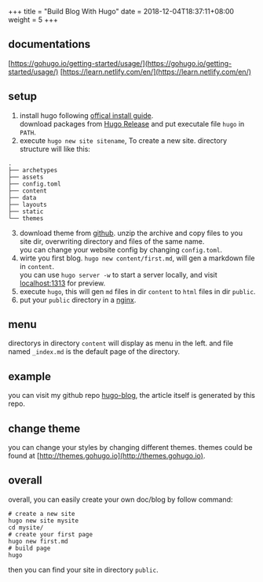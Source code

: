 +++
title = "Build Blog With Hugo"
date =  2018-12-04T18:37:11+08:00
weight = 5
+++

## documentations
[https://gohugo.io/getting-started/usage/](https://gohugo.io/getting-started/usage/)
[https://learn.netlify.com/en/](https://learn.netlify.com/en/)

## setup
1. install hugo following [offical install guide](https://gohugo.io/getting-started/installing/).    
	download packages from [Hugo Release](https://github.com/gohugoio/hugo/releases) and put executale file `hugo` in `PATH`.
2. execute `hugo new site sitename`, To create a new site. directory structure will like this: 
```
.
├── archetypes
├── assets
├── config.toml
├── content
├── data
├── layouts
├── static
└── themes
```
3. download theme from [github](https://github.com/matcornic/hugo-theme-learn/archive/master.zip). unzip the archive and copy files to you site dir, overwriting directory and files of the same name.    
	you can change your website config by changing `config.toml`.
4. wirte you first blog. `hugo new content/first.md`, will gen a markdown file in `content`.    
	you can use `hugo server -w` to start a server locally, and visit [localhost:1313](localhost:1313) for preview.
5. execute `hugo`, this will gen `md` files in dir `content` to `html` files in dir `public`.
6. put your `public` directory in a [nginx](https://www.nginx.com/resources/wiki/).

## menu
directorys in directory `content` will display as menu in the left. and file named `_index.md` is the default page of the directory.


## example
you can visit my github repo [hugo-blog](https://github.com/maoqide/hugo-docs), the article itself is generated by this repo.

## change theme
you can change your styles by changing different themes. themes could be found at [http://themes.gohugo.io](http://themes.gohugo.io).

## overall
overall, you can easily create your own doc/blog by follow command:
```shell
# create a new site
hugo new site mysite
cd mysite/
# create your first page
hugo new first.md
# build page
hugo
```

then you can find your site in directory `public`.